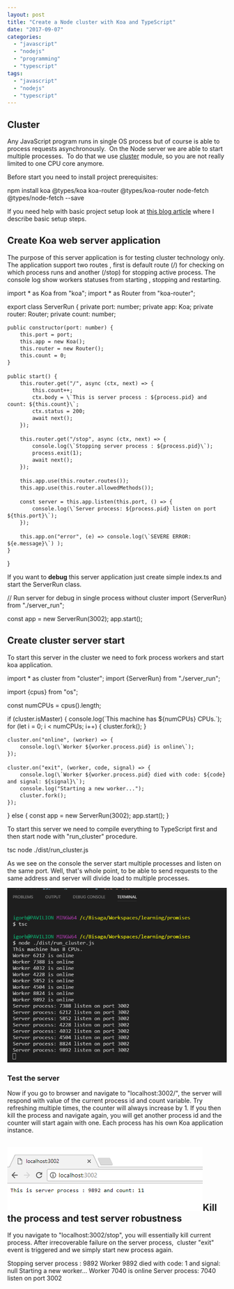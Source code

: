```yaml
---
layout: post
title: "Create a Node cluster with Koa and TypeScript"
date: "2017-09-07"
categories: 
  - "javascript"
  - "nodejs"
  - "programming"
  - "typescript"
tags: 
  - "javascript"
  - "nodejs"
  - "typescript"
---
```


## Cluster

Any JavaScript program runs in single OS process but of course is able to process requests asynchronously.  On the Node server we are able to start multiple processes.  To do that we use [cluster](https://www.sitepoint.com/how-to-create-a-node-js-cluster-for-speeding-up-your-apps/) module, so you are not really limited to one CPU core anymore.

Before start you need to install project prerequisites:

npm install koa @types/koa koa-router @types/koa-router node-fetch @types/node-fetch --save

If you need help with basic project setup look at [this blog article](http://bisaga.com/blog/programming/setting-up-the-environment-for-nodejs-and-typescript/) where I describe basic setup steps.

## Create Koa web server application

The purpose of this server application is for testing cluster technology only.  The application support two routes , first is default route (/) for checking on which process runs and another (/stop) for stopping active process. The console log show workers statuses from starting , stopping and restarting.

import \* as Koa from "koa";
import \* as Router from "koa-router";

export class ServerRun {
    private port: number;
    private app: Koa;
    private router: Router;
    private count: number;

    public constructor(port: number) {
        this.port = port;
        this.app = new Koa();
        this.router = new Router();
        this.count = 0;
    }

    public start() {
        this.router.get("/", async (ctx, next) => {
            this.count++;
            ctx.body = \`This is server process : ${process.pid} and count: ${this.count}\`;
            ctx.status = 200;
            await next();
        });

        this.router.get("/stop", async (ctx, next) => {
            console.log(\`Stopping server process : ${process.pid}\`);
            process.exit(1);
            await next();
        });

        this.app.use(this.router.routes());
        this.app.use(this.router.allowedMethods());

        const server = this.app.listen(this.port, () => {
            console.log(\`Server process: ${process.pid} listen on port ${this.port}\`);
        });

        this.app.on("error", (e) => console.log(\`SEVERE ERROR: ${e.message}\`) );
    }
}

If you want to **debug** this server application just create simple index.ts and start the ServerRun class.

// Run server for debug in single process without cluster
import {ServerRun} from "./server\_run";

const app = new ServerRun(3002);
app.start();

## Create cluster server start

To start this server in the cluster we need to fork process workers and start koa application.

import \* as cluster from "cluster";
import {ServerRun} from "./server\_run";

import {cpus} from "os";

const numCPUs = cpus().length;

if (cluster.isMaster) {
    console.log(\`This machine has ${numCPUs} CPUs.\`);
    for (let i = 0; i < numCPUs; i++) {
        cluster.fork();
    }

    cluster.on("online", (worker) => {
        console.log(\`Worker ${worker.process.pid} is online\`);
    });

    cluster.on("exit", (worker, code, signal) => {
        console.log(\`Worker ${worker.process.pid} died with code: ${code} and signal: ${signal}\`);
        console.log("Starting a new worker...");
        cluster.fork();
    });

} else {
    const app = new ServerRun(3002);
    app.start();
}

To start this server we need to compile everything to TypeScript first and then start node with "run\_cluster" procedure.

tsc
node ./dist/run\_cluster.js

As we see on the console the server start multiple processes and listen on the same port. Well, that's whole point, to be able to send requests to the same address and server will divide load to multiple processes.

[![](images/2017-09-07-22_07_51-package.json-—-promises-—-Visual-Studio-Code.png)](http://bisaga.com/blog/wp-content/uploads/2017/09/2017-09-07-22_07_51-package.json-—-promises-—-Visual-Studio-Code.png)

### Test the server

Now if you go to browser and navigate to "localhost:3002/", the server will respond with value of the current process id and count variable. Try refreshing multiple times, the counter will always increase by 1. If you then kill the process and navigate again, you will get another process id and the counter will start again with one. Each process has his own Koa application instance.

## [![](images/2017-09-07-22_20_28-localhost_3002.png)](http://bisaga.com/blog/wp-content/uploads/2017/09/2017-09-07-22_20_28-localhost_3002.png)Kill the process and test server robustness

If you navigate to "localhost:3002/stop", you will essentially kill current process. After irrecoverable failure on the server process,  cluster "exit" event is triggered and we simply start new process again.

Stopping server process : 9892
Worker 9892 died with code: 1 and signal: null
Starting a new worker...
Worker 7040 is online
Server process: 7040 listen on port 3002
